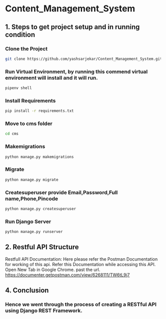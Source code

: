 # Content_Management_System

## 1. Steps to get project setup and in running condition 
### Clone the Project 
```bash
git clone https://github.com/yashsarjekar/Content_Management_System.git
```
### Run Virtual Environment, by running this commend virtual environment will install and it will run.
```bash
pipenv shell
```
### Install Requirements
```bash
pip install -r requirements.txt
```
### Move to cms folder
 ```bash
 cd cms
 ```
 ### Makemigrations
 ```bash
 python manage.py makemigrations
 ```
 ### Migrate
 ```bash
 python manage.py migrate
 ```
 ### Createsuperuser provide Email,Password,Full name,Phone,Pincode
 ```bash
 python manage.py createsuperuser
 ```
### Run Django Server
```bash
python manage.py runserver
```
## 2. Restful API Structure
Restfull API Documentation:
Here please refer the Postman Documentation for working of this api.
Refer this Documentation while accessing this API.
Open New Tab in Google Chrome.
past the url.
https://documenter.getpostman.com/view/6268111/TW6tL9j7 

## 4. Conclusion 
### Hence we went through the process of creating a RESTful API using Django REST Framework.
